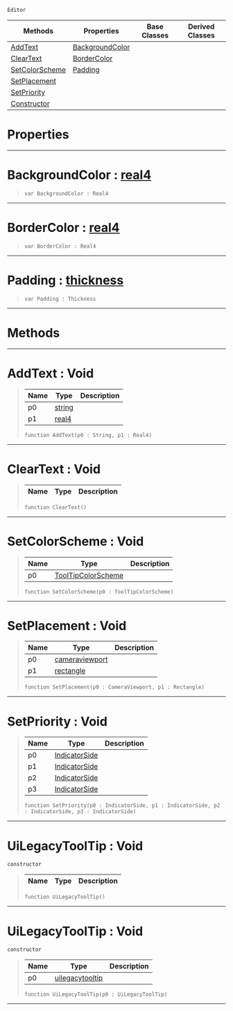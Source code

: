  `Editor`

|Methods|Properties|Base Classes|Derived Classes|
|---|---|---|---|
|[ AddText](https://github.com/ZilchEngine/ZilchDocs/blob/master/code_reference/class_reference/uilegacytooltip.markdown#addtext-void)|[ BackgroundColor](https://github.com/ZilchEngine/ZilchDocs/blob/master/code_reference/class_reference/uilegacytooltip.markdown#backgroundcolor-zero-eng)| | |
|[ ClearText](https://github.com/ZilchEngine/ZilchDocs/blob/master/code_reference/class_reference/uilegacytooltip.markdown#cleartext-void)|[ BorderColor](https://github.com/ZilchEngine/ZilchDocs/blob/master/code_reference/class_reference/uilegacytooltip.markdown#bordercolor-zero-engine)| | |
|[ SetColorScheme](https://github.com/ZilchEngine/ZilchDocs/blob/master/code_reference/class_reference/uilegacytooltip.markdown#setcolorscheme-void)|[ Padding](https://github.com/ZilchEngine/ZilchDocs/blob/master/code_reference/class_reference/uilegacytooltip.markdown#padding-zero-engine-docu)| | |
|[ SetPlacement](https://github.com/ZilchEngine/ZilchDocs/blob/master/code_reference/class_reference/uilegacytooltip.markdown#setplacement-void)| | | |
|[ SetPriority](https://github.com/ZilchEngine/ZilchDocs/blob/master/code_reference/class_reference/uilegacytooltip.markdown#setpriority-void)| | | |
|[ Constructor](https://github.com/ZilchEngine/ZilchDocs/blob/master/code_reference/class_reference/uilegacytooltip.markdown#uilegacytooltip-void)| | | |


 #  Properties


---  
 #  BackgroundColor : [real4](https://github.com/ZilchEngine/ZilchDocs/blob/master/code_reference/nada_base_types/real4.markdown)

> 
> ``` lang=cpp, name=Nada
> var BackgroundColor : Real4


---  
 #  BorderColor : [real4](https://github.com/ZilchEngine/ZilchDocs/blob/master/code_reference/nada_base_types/real4.markdown)

> 
> ``` lang=cpp, name=Nada
> var BorderColor : Real4


---  
 #  Padding : [thickness](https://github.com/ZilchEngine/ZilchDocs/blob/master/code_reference/class_reference/thickness.markdown)

> 
> ``` lang=cpp, name=Nada
> var Padding : Thickness


---  
 #  Methods


---  
 #  AddText : Void

> 
> |Name|Type|Description|
> |---|---|---|
> |p0|[string](https://github.com/ZilchEngine/ZilchDocs/blob/master/code_reference/nada_base_types/string.markdown)| |
> |p1|[real4](https://github.com/ZilchEngine/ZilchDocs/blob/master/code_reference/nada_base_types/real4.markdown)| |
> ``` lang=cpp, name=Nada
> function AddText(p0 : String, p1 : Real4)
> ``` 


---  
 #  ClearText : Void

> 
> |Name|Type|Description|
> |---|---|---|
> ``` lang=cpp, name=Nada
> function ClearText()
> ``` 


---  
 #  SetColorScheme : Void

> 
> |Name|Type|Description|
> |---|---|---|
> |p0|[ToolTipColorScheme](https://github.com/ZilchEngine/ZilchDocs/blob/master/code_reference/enum_reference.markdown#tooltipcolorscheme)| |
> ``` lang=cpp, name=Nada
> function SetColorScheme(p0 : ToolTipColorScheme)
> ``` 


---  
 #  SetPlacement : Void

> 
> |Name|Type|Description|
> |---|---|---|
> |p0|[cameraviewport](https://github.com/ZilchEngine/ZilchDocs/blob/master/code_reference/class_reference/cameraviewport.markdown)| |
> |p1|[rectangle](https://github.com/ZilchEngine/ZilchDocs/blob/master/code_reference/class_reference/rectangle.markdown)| |
> ``` lang=cpp, name=Nada
> function SetPlacement(p0 : CameraViewport, p1 : Rectangle)
> ``` 


---  
 #  SetPriority : Void

> 
> |Name|Type|Description|
> |---|---|---|
> |p0|[IndicatorSide](https://github.com/ZilchEngine/ZilchDocs/blob/master/code_reference/enum_reference.markdown#indicatorside)| |
> |p1|[IndicatorSide](https://github.com/ZilchEngine/ZilchDocs/blob/master/code_reference/enum_reference.markdown#indicatorside)| |
> |p2|[IndicatorSide](https://github.com/ZilchEngine/ZilchDocs/blob/master/code_reference/enum_reference.markdown#indicatorside)| |
> |p3|[IndicatorSide](https://github.com/ZilchEngine/ZilchDocs/blob/master/code_reference/enum_reference.markdown#indicatorside)| |
> ``` lang=cpp, name=Nada
> function SetPriority(p0 : IndicatorSide, p1 : IndicatorSide, p2 : IndicatorSide, p3 : IndicatorSide)
> ``` 


---  
 #  UiLegacyToolTip : Void

 `constructor`

> 
> |Name|Type|Description|
> |---|---|---|
> ``` lang=cpp, name=Nada
> function UiLegacyToolTip()
> ``` 


---  
 #  UiLegacyToolTip : Void

 `constructor`

> 
> |Name|Type|Description|
> |---|---|---|
> |p0|[uilegacytooltip](https://github.com/ZilchEngine/ZilchDocs/blob/master/code_reference/class_reference/uilegacytooltip.markdown)| |
> ``` lang=cpp, name=Nada
> function UiLegacyToolTip(p0 : UiLegacyToolTip)
> ``` 


---  
 

 